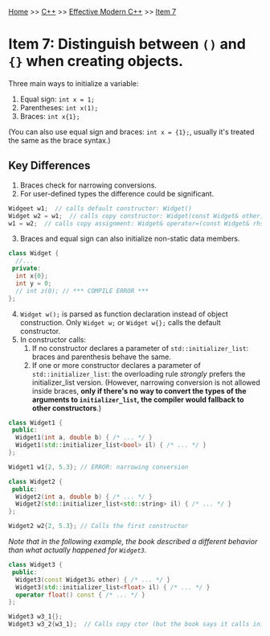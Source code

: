 [Home](../../../../README.md) >> [C++](../../../../README.md#c++) >> [Effective Modern C++](../../README.md) >> [Item 7](./README.md)

# Item 7: Distinguish between `()` and `{}` when creating objects.

Three main ways to initialize a variable:

1. Equal sign: `int x = 1;`
2. Parentheses: `int x(1);`
3. Braces: `int x{1};`

(You can also use equal sign and braces: `int x = {1};`, usually it's treated the same as the brace syntax.)

## Key Differences

1. Braces check for narrowing conversions.
2. For user-defined types the difference could be significant.

```c++
Widgeet w1;  // calls default constructor: Widget()
Widget w2 = w1;  // calls copy constructor: Widget(const Widget& other)
w1 = w2;  // calls copy assignment: Widget& operator=(const Widget& rhs)
```

3. Braces and equal sign can also initialize non-static data members.

```c++
class Widget {
  //...
 private:
  int x{0};
  int y = 0;
  // int z(0); // *** COMPILE ERROR ***
};
```

4. `Widget w();` is parsed as function declaration instead of object construction. Only `Widget w;` or `Widget w{};` calls the default constructor.
5. In constructor calls:
   1. If no constructor declares a parameter of `std::initializer_list`: braces and parenthesis behave the same.
   2. If one or more constructor declares a parameter of `std::initializer_list`: the overloading rule *strongly* prefers the initializer_list version. (However, narrowing conversion is not allowed inside braces, **only if there's no way to convert the types of the arguments to `initializer_list`, the compiler would fallback to other constructors**.)

```c++
class Widget1 {
 public:
  Widget1(int a, double b) { /* ... */ }
  Widget1(std::initializer_list<bool> il) { /* ... */ }
};

Widget1 w1{2, 5.3}; // ERROR: narrowing conversion
```

```c++
class Widget2 {
 public:
  Widget2(int a, double b) { /* ... */ }
  Widget2(std::initializer_list<std::string> il) { /* ... */ }
};

Widget2 w2{2, 5.3}; // Calls the first constructor
```

*Note that in the following example, the book described a different behavior than what actually happened for `Widget3`.*

```c++
class Widget3 {
 public:
  Widget3(const Widget3& other) { /* ... */ }
  Widget3(std::initializer_list<float> il) { /* ... */ }
  operator float() const { /* ... */ }
};

Widget3 w3_1{};
Widget3 w3_2{w3_1};  // Calls copy ctor (but the book says it calls initializer_list ctor)
```